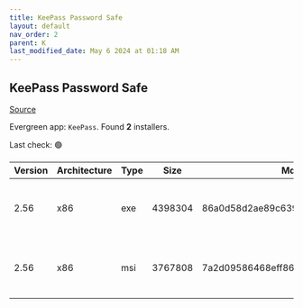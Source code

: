 ```yaml
---
title: KeePass Password Safe
layout: default
nav_order: 2
parent: K
last_modified_date: May 6 2024 at 01:18 AM
---
```


## KeePass Password Safe

[Source](https://keepass.info/)

Evergreen app: `KeePass`. Found **2** installers.

Last check: 🟢

| Version | Architecture | Type | Size    | Md5                              | URI                                                                                                                                                                                                    |
| ------- | ------------ | ---- | ------- | -------------------------------- | ------------------------------------------------------------------------------------------------------------------------------------------------------------------------------------------------------ |
| 2.56    | x86          | exe  | 4398304 | 86a0d58d2ae89c639d940dbda48308df | [https://cytranet-dal.dl.sourceforge.net/project/keepass/KeePass%202.x/2.56/KeePass-2.56-Setup.exe](https://cytranet-dal.dl.sourceforge.net/project/keepass/KeePass%202.x/2.56/KeePass-2.56-Setup.exe) |
| 2.56    | x86          | msi  | 3767808 | 7a2d09586468eff86d9e54e2bce00be2 | [https://cytranet-dal.dl.sourceforge.net/project/keepass/KeePass%202.x/2.56/KeePass-2.56.msi](https://cytranet-dal.dl.sourceforge.net/project/keepass/KeePass%202.x/2.56/KeePass-2.56.msi)             |
